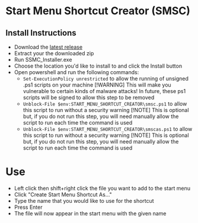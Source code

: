 # Start Menu Shortcut Creator (SMSC)

## Install Instructions

- Download the [latest release](https://github.com/octo-org/octo-repo/releases/latest)
- Extract your the downloaded zip
- Run SSMC_Installer.exe
- Choose the location you'd like to install to and click the Install button
- Open powershell and run the following commands:
  - `Set-ExecutionPolicy unrestricted` to allow the running of unsigned .ps1 scripts on your machine [!WARNING] This will make you vulnerable to certain kinds of malware attacks! In future, these ps1 scripts will be signed to allow this step to be removed
  - `Unblock-File $env:START_MENU_SHORTCUT_CREATOR\smsc.ps1` to allow this script to run without a security warning [!NOTE] This is optional but, if you do not run this step, you will need manually allow the script to run each time the command is used
  - `Unblock-File $env:START_MENU_SHORTCUT_CREATOR\smscas.ps1` to allow this script to run without a security warning [!NOTE] This is optional but, if you do not run this step, you will need manually allow the script to run each time the command is used

# Use

- Left click then shift+right click the file you want to add to the start menu
- Click "Create Start Menu Shortcut As..."
- Type the name that you would like to use for the shortcut
- Press Enter
- The file will now appear in the start menu with the given name
